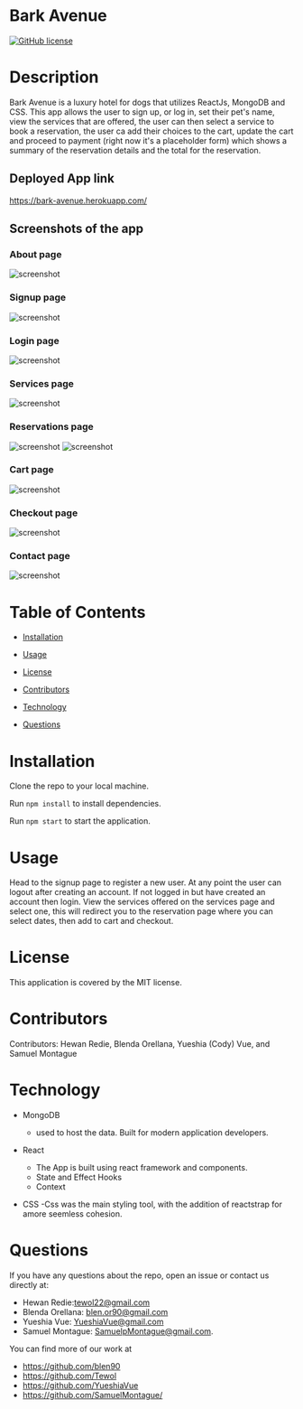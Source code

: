# Bark Avenue
[![GitHub license](https://img.shields.io/badge/license-MIT-blue.svg)](https://github.com/blen90/barkAvenue)
  
# Description

Bark Avenue is a luxury hotel for dogs that utilizes ReactJs, MongoDB and CSS. This app allows the user to sign up, or log in, set their pet's name, view the services that are offered, the user can then select a service to book a reservation, the user ca add their choices to the cart, update the cart and proceed to payment (right now it's a placeholder form) which shows a summary of the reservation details and the total for the reservation.

## Deployed App link

https://bark-avenue.herokuapp.com/

## Screenshots of the app


### About page
![screenshot](./client/public/assets/images/aboutus.jpg)
### Signup page
![screenshot](./client/public/assets/images/signup.jpg)
### Login page
![screenshot](./client/public/assets/images/login.jpg)
### Services page
![screenshot](./client/public/assets/images/services.jpg)
### Reservations page
![screenshot](./client/public/assets/images/reservation.jpg)
![screenshot](./client/public/assets/images/reservation2.jpg)
### Cart page
![screenshot](./client/public/assets/images/cart.jpg)
### Checkout page
![screenshot](./client/public/assets/images/checkout.jpg)
### Contact page
![screenshot](./client/public/assets/images/contact.jpg)
    
# Table of Contents

* [Installation](#installation)
    
* [Usage](#usage)

* [License](#license)

* [Contributors](#contributors)

* [Technology](#Technology)

* [Questions](#questions)
    
# Installation
Clone the repo to your local machine.

Run ```npm install``` to install dependencies.

Run ```npm start``` to start the application.

# Usage

Head to the signup page to register a new user. At any point the user can logout after creating an account. If not logged in but have created an account then login. View the services offered on the services page and select one, this will redirect you to the reservation page where you can select dates, then add to cart and checkout.

# License

This application is covered by the MIT license.
    
# Contributors

Contributors: Hewan Redie, Blenda Orellana, Yueshia (Cody) Vue, and Samuel Montague

# Technology

* MongoDB 
    - used to host the data. Built for modern application developers.

* React 
    - The App is built using react framework and components.
    - State and Effect Hooks
    - Context

* CSS
    -Css was the main styling tool, with the addition of reactstrap for amore seemless cohesion.
    
# Questions

If you have any questions about the repo, open an issue or contact us directly at:
* Hewan Redie:tewol22@gmail.com
* Blenda Orellana: blen.or90@gmail.com
* Yueshia Vue: YueshiaVue@gmail.com
* Samuel Montague: SamuelpMontague@gmail.com. 

You can find more of our work at 
* https://github.com/blen90
* https://github.com/Tewol
* https://github.com/YueshiaVue
* https://github.com/SamuelMontague/

